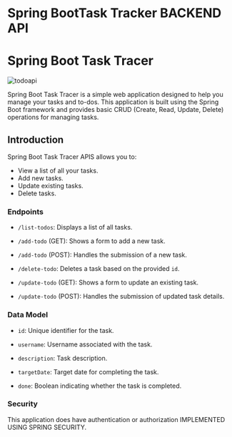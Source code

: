 # Spring BootTask Tracker BACKEND API

# Spring Boot Task Tracer


![todoapi](https://github.com/JoseSagwe/SpringBootTaskTrackerProject/assets/110198843/ed30966d-348e-452a-9207-20980effe1c8)

Spring Boot Task Tracer is a simple web application designed to help you manage your tasks and to-dos. This application is built using the Spring Boot framework and provides basic CRUD (Create, Read, Update, Delete) operations for managing tasks.

## Introduction


Spring Boot Task Tracer APIS allows you to:

- View a list of all your tasks.
- Add new tasks.
- Update existing tasks.
- Delete tasks.

### Endpoints

- `/list-todos`: Displays a list of all tasks.
  
- `/add-todo` (GET): Shows a form to add a new task.
  
- `/add-todo` (POST): Handles the submission of a new task.
  
- `/delete-todo`: Deletes a task based on the provided `id`.
  
- `/update-todo` (GET): Shows a form to update an existing task.
  
- `/update-todo` (POST): Handles the submission of updated task details.
  

### Data Model

- `id`: Unique identifier for the task.
  
- `username`: Username associated with the task.
  
- `description`: Task description.
  
- `targetDate`: Target date for completing the task.
  
- `done`: Boolean indicating whether the task is completed.
  

### Security

This application does have authentication or authorization IMPLEMENTED USING SPRING SECURITY. 
